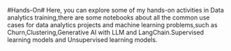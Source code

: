 #Hands-On#
Here, you can explore some of my hands-on activities in Data analytics training,there are some notebooks about all the common use cases for data analytics projects and machine learning problems,such as Churn,Clustering,Generative AI  with LLM and LangChain.Supervised learning models and Unsupervised learning models. 
